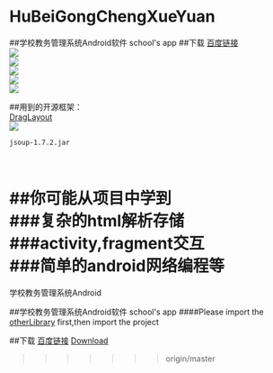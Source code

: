 # HuBeiGongChengXueYuan

##学校教务管理系统Android软件  school's app
##下载
[百度链接](http://shouji.baidu.com/soft/item?docid=7872467&from=&f=search_app_湖北工程学院%40list_1_title%401%40header_software_input)
<br>
![](https://github.com/guohuanwen/HuBeiGongChengXueYuan/blob/master/screenshot/Screenshot_2015-08-03-20-00-10.png)
<br>
![](https://github.com/guohuanwen/HuBeiGongChengXueYuan/blob/master/screenshot/Screenshot_2015-08-03-20-00-511.png)
<br>
![](https://github.com/guohuanwen/HuBeiGongChengXueYuan/blob/master/screenshot/Screenshot_2015-08-03-20-01-021.png)
<br>
![](https://github.com/guohuanwen/HuBeiGongChengXueYuan/blob/master/screenshot/Screenshot_2015-08-03-20-01-141.png)
<br>
![](https://github.com/guohuanwen/HuBeiGongChengXueYuan/blob/master/screenshot/Screenshot_2015-08-03-20-01-21.png)
<br>

##用到的开源框架：<br>
[DragLayout](https://github.com/BlueMor/DragLayout)  
![](https://github.com/BlueMor/DragLayout/raw/master/screenshots/123.gif)
  
    jsoup-1.7.2.jar
<br>

##你可能从项目中学到<br>
###复杂的html解析存储<br>
###activity,fragment交互<br>
###简单的android网络编程等<br>
=======
学校教务管理系统Android


##学校教务管理系统Android软件  school's app
####Please import the [otherLibrary](https://github.com/guohuanwen/HuBeiGongChengXueYuan/tree/master/otherLibrary) first,then import the project  


##下载
[百度链接](http://shouji.baidu.com/soft/item?docid=7872467&from=&f=search_app_湖北工程学院%40list_1_title%401%40header_software_input)
[Download](http://shouji.baidu.com/soft/item?docid=7872467&from=&f=search_app_湖北工程学院%40list_1_title%401%40header_software_input)
 <br>

>>>>>>> origin/master
